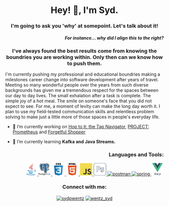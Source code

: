 

<!--
## Hi there 👋
**Wentz-Syd/Wentz-Syd** is a ✨ _special_ ✨ repository because its `README.md` (this file) appears on your GitHub profile.

Here are some ideas to get you started:

- 🔭 I’m currently working on ...
- 🌱 I’m currently learning ...
- 👯 I’m looking to collaborate on ...
- 🤔 I’m looking for help with ...
- 💬 Ask me about ...
- 📫 How to reach me: ...
- 😄 Pronouns: ...
- ⚡ Fun fact: ...
My name is Syd Wentz.
I am a new student beginning my schooling with Tech Elevator in fall 2024.

I look forward to finding what I excel at and putting those skills to good use.
-->



<h1 align="center">Hey! 👋, I'm Syd.</h1>
<h3 align="center">I'm going to ask you 'why' at somepoint. Let's talk about it!</h3>
<h5 align="right">For instance... why did I align this to the right?</h5>

<h3 align="center">I've always found the best results come from knowing the boundries you are working within. Only then can we know how to push them.</h3>
<p align="left">I'm currently pushing my professional and educational boundries making a milestones career change into software development after years of travel.
Meeting so many wonderful people over the years from such diverse backgrounds has given me a tremendous respect for the spaces between our day to day lives. The small exhalation after a task is complete. The simple joy of a hot meal. The smile on someone's face that you did not expect to see. For me, a moment of levity can make the long day worth it. I plan to use my field-tested communication skills and relentless problem solving to make just a little more of those spaces in people's everyday life.</p>

- 🔭 I’m currently working on [Hop to it: the Tap Navigator](https://github.com/Wentz-Syd/BreweryFinder), [PROJECT: Prometheus](https://github.com/Wentz-Syd/PROJECT-Prometheus) and [Forgetful Shopper](https://github.com/Wentz-Syd/ForgettfulShopper)

- 🌱 I’m currently learning **Kafka and Java Streams.**

<h3 align="right">Languages and Tools:</h3>
<p align="right"> <a href="https://www.java.com" target="_blank" rel="noreferrer"> <img src="https://raw.githubusercontent.com/devicons/devicon/master/icons/java/java-original.svg" alt="java" width="40" height="40"/> </a> <a href="https://www.postgresql.org" target="_blank" rel="noreferrer"> <img src="https://raw.githubusercontent.com/devicons/devicon/master/icons/postgresql/postgresql-original-wordmark.svg" alt="postgresql" width="40" height="40"/> </a> <a href="https://www.w3schools.com/css/" target="_blank" rel="noreferrer"> <img src="https://raw.githubusercontent.com/devicons/devicon/master/icons/css3/css3-original-wordmark.svg" alt="css3" width="40" height="40"/> </a> <a href="https://www.w3.org/html/" target="_blank" rel="noreferrer"> <img src="https://raw.githubusercontent.com/devicons/devicon/master/icons/html5/html5-original-wordmark.svg" alt="html5" width="40" height="40"/> </a>  <a href="https://developer.mozilla.org/en-US/docs/Web/JavaScript" target="_blank" rel="noreferrer"> <img src="https://raw.githubusercontent.com/devicons/devicon/master/icons/javascript/javascript-original.svg" alt="javascript" width="40" height="40"/> </a> <a href="https://www.photoshop.com/en" target="_blank" rel="noreferrer"> <img src="https://raw.githubusercontent.com/devicons/devicon/master/icons/photoshop/photoshop-line.svg" alt="photoshop" width="40" height="40"/> </a> <a href="https://postman.com" target="_blank" rel="noreferrer"> <img src="https://www.vectorlogo.zone/logos/getpostman/getpostman-icon.svg" alt="postman" width="40" height="40"/> </a> <a href="https://spring.io/" target="_blank" rel="noreferrer"> <img src="https://www.vectorlogo.zone/logos/springio/springio-icon.svg" alt="spring" width="40" height="40"/> </a> <a href="https://vuejs.org/" target="_blank" rel="noreferrer"> <img src="https://raw.githubusercontent.com/devicons/devicon/master/icons/vuejs/vuejs-original-wordmark.svg" alt="vuejs" width="40" height="40"/> </a> </p>

<h3 align="center">Connect with me:</h3>
<p align="center">
<a href="https://linkedin.com/in/sydpwentz" target="blank"><img align="center" src="https://raw.githubusercontent.com/rahuldkjain/github-profile-readme-generator/master/src/images/icons/Social/linked-in-alt.svg" alt="sydpwentz" height="30" width="40" /></a>
<a href="https://www.hackerrank.com/wentz_syd" target="blank"><img align="center" src="https://raw.githubusercontent.com/rahuldkjain/github-profile-readme-generator/master/src/images/icons/Social/hackerrank.svg" alt="wentz_syd" height="30" width="40" /></a>
</p>



